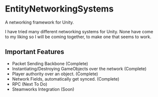 # EntityNetworkingSystems
 A networking framework for Unity.


I have tried many different networking systems for Unity. None have come to my liking so I will be coming together, to make one that seems to work.


## Important Features
- Packet Sending Backbone (Complete)
- Instantiating/Destroying GameObjects over the network (Complete)
- Player authority over an object. (Complete)
- Network Fields, automatically get synced. (Complete)
- RPC (Next To Do)
- Steamworks Integration (Soon)

